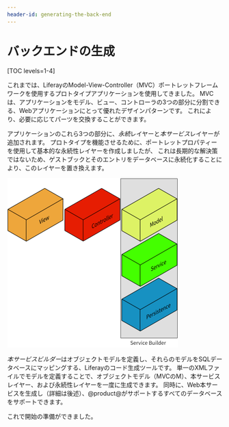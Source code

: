 ```yaml
---
header-id: generating-the-back-end
---
```


# バックエンドの生成

[TOC levels=1-4]

これまでは、LiferayのModel-View-Controller（MVC）ポートレットフレームワークを使用するプロトタイプアプリケーションを使用してきました。 MVCは、アプリケーションをモデル、ビュー、コントローラの3つの部分に分割できる、Webアプリケーションにとって優れたデザインパターンです。 これにより、必要に応じてパーツを交換することができます。

アプリケーションのこれら3つの部分に、*永続*レイヤーと*本サービス*レイヤーが追加されます。 プロトタイプを機能させるために、ポートレットプロパティーを使用して基本的な永続性レイヤーを作成しましたが、 これは長期的な解決策ではないため、ゲストブックとそのエントリをデータベースに永続化することにより、このレイヤーを置き換えます。

![図1：本サービスビルダーは、アプリケーションの陰影レイヤーを生成します。](../../../images/application-layers.png)

*本サービスビルダー*はオブジェクトモデルを定義し、それらのモデルをSQLデータベースにマッピングする、Liferayのコード生成ツールです。 単一のXMLファイルでモデルを定義することで、オブジェクトモデル（MVCのM）、本サービスレイヤー、および永続性レイヤーを一度に生成できます。 同時に、Web本サービスを生成し（詳細は後述）、@product@がサポートするすべてのデータベースをサポートできます。

これで開始の準備ができました。

<a class="go-link btn btn-primary" href="/docs/7-1/tutorials/-/knowledge_base/t/what-is-service-builder-0"> <span class="icon-circle-arrow-right"></span></a>

